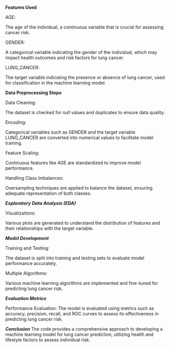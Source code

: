**Features Used**

AGE:

The age of the individual, a continuous variable that is crucial for assessing cancer risk.

GENDER:

A categorical variable indicating the gender of the individual, which may impact health outcomes and risk factors for lung cancer.

LUNG_CANCER:

The target variable indicating the presence or absence of lung cancer, used for classification in the machine learning model.

**Data Preprocessing Steps**

Data Cleaning:

The dataset is checked for null values and duplicates to ensure data quality.

Encoding:

Categorical variables such as GENDER and the target variable LUNG_CANCER are converted into numerical values to facilitate model training.

Feature Scaling:

Continuous features like AGE are standardized to improve model performance.

Handling Class Imbalances:

Oversampling techniques are applied to balance the dataset, ensuring adequate representation of both classes.

***Exploratory Data Analysis (EDA)***

Visualizations:

Various plots are generated to understand the distribution of features and their relationships with the target variable.

***Model Development***

Training and Testing:

The dataset is split into training and testing sets to evaluate model performance accurately.

Multiple Algorithms:

Various machine learning algorithms are implemented and fine-tuned for predicting lung cancer risk.

***Evaluation Metrics***

Performance Evaluation:
The model is evaluated using metrics such as accuracy, precision, recall, and ROC curves to assess its effectiveness in predicting lung cancer risk.

***Conclusion***
The code provides a comprehensive approach to developing a machine learning model for lung cancer prediction, utilizing health and lifestyle factors to assess individual risk.
